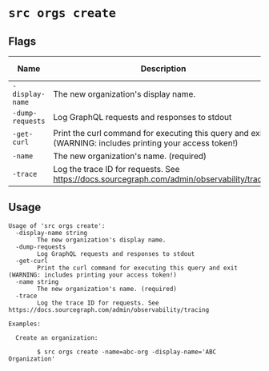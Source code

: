
# `src orgs create`


## Flags

| Name | Description | Default Value |
|------|-------------|---------------|
| `-display-name` | The new organization's display name. |  |
| `-dump-requests` | Log GraphQL requests and responses to stdout | `false` |
| `-get-curl` | Print the curl command for executing this query and exit (WARNING: includes printing your access token!) | `false` |
| `-name` | The new organization's name. (required) |  |
| `-trace` | Log the trace ID for requests. See https://docs.sourcegraph.com/admin/observability/tracing | `false` |


## Usage

```
Usage of 'src orgs create':
  -display-name string
    	The new organization's display name.
  -dump-requests
    	Log GraphQL requests and responses to stdout
  -get-curl
    	Print the curl command for executing this query and exit (WARNING: includes printing your access token!)
  -name string
    	The new organization's name. (required)
  -trace
    	Log the trace ID for requests. See https://docs.sourcegraph.com/admin/observability/tracing

Examples:

  Create an organization:

    	$ src orgs create -name=abc-org -display-name='ABC Organization'



```
	